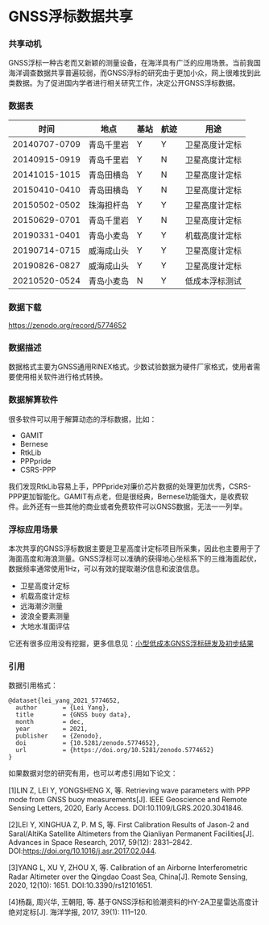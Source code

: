 # GNSS浮标数据共享

### 共享动机

GNSS浮标一种古老而又新颖的测量设备，在海洋具有广泛的应用场景。当前我国海洋调查数据共享普遍较弱，而GNSS浮标的研究由于更加小众，网上很难找到此类数据。为了促进国内学者进行相关研究工作，决定公开GNSS浮标数据。

### 数据表

| 时间 | 地点 | 基站 |航迹| 用途 |
| --- | --- | --- | --- | --- |
| 20140707-0709 | 青岛千里岩 | Y |Y| 卫星高度计定标 |
| 20140915-0919 | 青岛千里岩 | Y |N| 卫星高度计定标 |
| 20141015-1015 | 青岛田横岛 | Y |N|卫星高度计定标 |
| 20150410-0410 | 青岛田横岛 | Y |N| 卫星高度计定标 |
| 20150502-0502 | 珠海担杆岛 | Y |Y| 卫星高度计定标 |
| 20150629-0701 | 青岛千里岩 | Y |N| 卫星高度计定标 |
| 20190331-0401 | 青岛小麦岛 | Y |Y| 机载高度计定标 |
| 20190714-0715 | 威海成山头 | Y |Y| 卫星高度计定标 |
| 20190826-0827 | 威海成山头 | Y |Y| 卫星高度计定标 |
| 20210520-0524 | 青岛小麦岛 | N |Y| 低成本浮标测试 |

### 数据下载

https://zenodo.org/record/5774652


### 数据描述

数据格式主要为GNSS通用RINEX格式。少数试验数据为硬件厂家格式，使用者需要使用相关软件进行格式转换。

### 数据解算软件

很多软件可以用于解算动态的浮标数据，比如：
- GAMIT
- Bernese
- RtkLib
- PPPpride
- CSRS-PPP

我们发现RtkLib容易上手，PPPpride对廉价芯片数据的处理更加优秀，CSRS-PPP更加智能化。GAMIT有点老，但是很经典，Bernese功能强大，是收费软件。此外还有一些其他的商业或者免费软件可以GNSS数据，无法一一列举。

### 浮标应用场景

本次共享的GNSS浮标数据主要是卫星高度计定标项目所采集，因此也主要用于了海面高度和海浪测量。GNSS浮标可以准确的获得地心坐标系下的三维海面起伏，数据频率通常使用1Hz，可以有效的提取潮汐信息和波浪信息。
- 卫星高度计定标
- 机载高度计定标
- 远海潮汐测量
- 波浪全要素测量
- 大地水准面评估

它还有很多应用没有挖掘，更多信息见：[小型低成本GNSS浮标研发及初步结果](https://mp.weixin.qq.com/s?__biz=Mzg3MDU0MjYwMw==&mid=2247484478&idx=1&sn=0b724d0a3e9818c1c0e69e5e45bdbb6e&chksm=ce8d785af9faf14cccef5a21da24b1c0bc1aacb3c2b2bb7a083a21106c1d73b39cac74647d57&token=1728212089&lang=zh_CN#rd)

### 引用

数据引用格式：
```
@dataset{lei_yang_2021_5774652,
  author       = {Lei Yang},
  title        = {GNSS buoy data},
  month        = dec,
  year         = 2021,
  publisher    = {Zenodo},
  doi          = {10.5281/zenodo.5774652},
  url          = {https://doi.org/10.5281/zenodo.5774652}
}
```

如果数据对您的研究有用，也可以考虑引用如下论文：

[1]LIN Z, LEI Y, YONGSHENG X, 等. Retrieving wave parameters with PPP mode from GNSS buoy measurements[J]. IEEE Geoscience and Remote Sensing Letters, 2020, Early Access. DOI:10.1109/LGRS.2020.3041846.

[2]LEI Y, XINGHUA Z, P. M S, 等. First Calibration Results of Jason-2 and Saral/AltiKa Satellite Altimeters from the Qianliyan Permanent Facilities[J]. Advances in Space Research, 2017, 59(12): 2831–2842. DOI:https://doi.org/10.1016/j.asr.2017.02.044.

[3]YANG L, XU Y, ZHOU X, 等. Calibration of an Airborne Interferometric Radar Altimeter over the Qingdao Coast Sea, China[J]. Remote Sensing, 2020, 12(10): 1651. DOI:10.3390/rs12101651.

[4]杨磊, 周兴华, 王朝阳, 等. 基于GNSS浮标和验潮资料的HY-2A卫星雷达高度计绝对定标[J]. 海洋学报, 2017, 39(1): 111–120.


